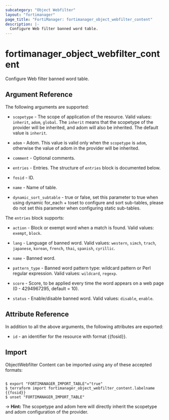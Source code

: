 ```yaml
---
subcategory: "Object Webfilter"
layout: "fortimanager"
page_title: "FortiManager: fortimanager_object_webfilter_content"
description: |-
  Configure Web filter banned word table.
---
```


# fortimanager_object_webfilter_content
Configure Web filter banned word table.

## Argument Reference


The following arguments are supported:

* `scopetype` - The scope of application of the resource. Valid values: `inherit`, `adom`, `global`. The `inherit` means that the scopetype of the provider will be inherited, and adom will also be inherited. The default value is `inherit`.
* `adom` - Adom. This value is valid only when the `scopetype` is `adom`, otherwise the value of adom in the provider will be inherited.

* `comment` - Optional comments.
* `entries` - Entries. The structure of `entries` block is documented below.
* `fosid` - ID.
* `name` - Name of table.
* `dynamic_sort_subtable` - true or false, set this parameter to true when using dynamic for_each + toset to configure and sort sub-tables, please do not set this parameter when configuring static sub-tables.

The `entries` block supports:

* `action` - Block or exempt word when a match is found. Valid values: `exempt`, `block`.

* `lang` - Language of banned word. Valid values: `western`, `simch`, `trach`, `japanese`, `korean`, `french`, `thai`, `spanish`, `cyrillic`.

* `name` - Banned word.
* `pattern_type` - Banned word pattern type: wildcard pattern or Perl regular expression. Valid values: `wildcard`, `regexp`.

* `score` - Score, to be applied every time the word appears on a web page (0 - 4294967295, default = 10).
* `status` - Enable/disable banned word. Valid values: `disable`, `enable`.



## Attribute Reference

In addition to all the above arguments, the following attributes are exported:
* `id` - an identifier for the resource with format {{fosid}}.

## Import

ObjectWebfilter Content can be imported using any of these accepted formats:
```

$ export "FORTIMANAGER_IMPORT_TABLE"="true"
$ terraform import fortimanager_object_webfilter_content.labelname {{fosid}}
$ unset "FORTIMANAGER_IMPORT_TABLE"
```
-> **Hint:** The scopetype and adom here will directly inherit the scopetype and adom configuration of the provider.
